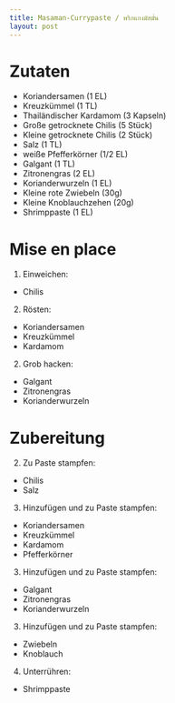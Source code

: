 ```yaml
---
title: Masaman-Currypaste / พริกแกงมัสมั่น
layout: post
---
```


# Zutaten

- Koriandersamen (1 EL)
- Kreuzkümmel (1 TL)
- Thailändischer Kardamom (3 Kapseln)
- Große getrocknete Chilis (5 Stück)
- Kleine getrocknete Chilis (2 Stück)
- Salz (1 TL)
- weiße Pfefferkörner (1/2 EL)
- Galgant (1 TL)
- Zitronengras (2 EL)
- Korianderwurzeln (1 EL)
- Kleine rote Zwiebeln (30g)
- Kleine Knoblauchzehen (20g)
- Shrimppaste (1 EL)

# Mise en place

1. Einweichen:
  - Chilis
2. Rösten:
  - Koriandersamen
  - Kreuzkümmel
  - Kardamom
2. Grob hacken:
  - Galgant
  - Zitronengras
  - Korianderwurzeln

# Zubereitung

2. Zu Paste stampfen:
  - Chilis
  - Salz
3. Hinzufügen und zu Paste stampfen:
  - Koriandersamen
  - Kreuzkümmel
  - Kardamom
  - Pfefferkörner
3. Hinzufügen und zu Paste stampfen:
  - Galgant
  - Zitronengras
  - Korianderwurzeln
3. Hinzufügen und zu Paste stampfen:
  - Zwiebeln
  - Knoblauch
4. Unterrühren:
  - Shrimppaste
